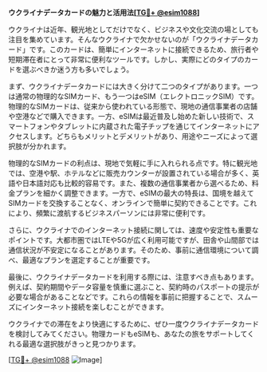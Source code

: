 **ウクライナデータカードの魅力と活用法[[TG💪+ @esim1088](https://t.me/s/esim1088)]**

ウクライナは近年、観光地としてだけでなく、ビジネスや文化交流の場としても注目を集めています。そんなウクライナで欠かせないのが「ウクライナデータカード」です。このカードは、簡単にインターネットに接続できるため、旅行者や短期滞在者にとって非常に便利なツールです。しかし、実際にどのタイプのカードを選ぶべきか迷う方も多いでしょう。

まず、ウクライナデータカードには大きく分けて二つのタイプがあります。一つは通常の物理的なSIMカード、もう一つはeSIM（エレクトロニックSIM）です。物理的なSIMカードは、従来から使われている形態で、現地の通信事業者の店舗や空港などで購入できます。一方、eSIMは最近普及し始めた新しい技術で、スマートフォンやタブレットに内蔵された電子チップを通じてインターネットにアクセスします。どちらもメリットとデメリットがあり、用途やニーズによって選択肢が分かれます。

物理的なSIMカードの利点は、現地で気軽に手に入れられる点です。特に観光地では、空港や駅、ホテルなどに販売カウンターが設置されている場合が多く、英語や日本語対応も比較的容易です。また、複数の通信事業者から選べるため、料金プランを細かく調整できます。一方で、eSIMの最大の特長は、国境を越えてSIMカードを交換することなく、オンラインで簡単に契約できることです。これにより、頻繁に渡航するビジネスパーソンには非常に便利です。

さらに、ウクライナでのインターネット接続に関しては、速度や安定性も重要なポイントです。大都市圏ではLTEや5Gが広く利用可能ですが、田舎や山間部では通信状況が不安定になることがあります。そのため、事前に通信環境について調べ、最適なプランを選定することが重要です。

最後に、ウクライナデータカードを利用する際には、注意すべき点もあります。例えば、契約期間やデータ容量を慎重に選ぶこと、契約時のパスポートの提示が必要な場合があることなどです。これらの情報を事前に把握することで、スムーズにインターネット接続を楽しむことができます。

ウクライナでの滞在をより快適にするために、ぜひ一度ウクライナデータカードを検討してみてください。物理カードもeSIMも、あなたの旅をサポートしてくれる最適な選択肢がきっと見つかります。

[[TG💪+ @esim1088](https://t.me/s/esim1088) ![Image](https://i.postimg.cc/Y0z9fWf4/image.png)]